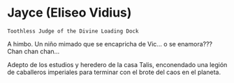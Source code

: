 # Jayce (Eliseo Vidius)

`Toothless Judge of the Divine Loading Dock`

A himbo. Un niño mimado que se encapricha de Vic… o se enamora??? Chan chan chan… 

Adepto de los estudios y heredero de la casa Talis, enconendado una legión de caballeros imperiales para terminar con el brote del caos en el planeta.